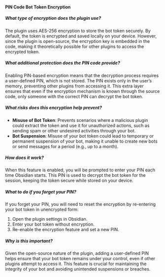 #### PIN Code Bot Token Encryption

##### What type of encryption does the plugin use?

The plugin uses AES-256 encryption to store the bot token securely. By default, the token is encrypted and saved locally on your device. However, since the plugin is open-source, the encryption key is embedded in the code, making it theoretically possible for other plugins to access the encrypted token.

##### What additional protection does the PIN code provide?

Enabling PIN-based encryption means that the decryption process requires a user-defined PIN, which is not stored. The PIN exists only in the user’s memory, preventing other plugins from accessing it. This extra layer ensures that even if the encryption mechanism is known through the source code, only someone with the correct PIN can decrypt the bot token.

##### What risks does this encryption help prevent?

-   **Misuse of Bot Token**: Prevents scenarios where a malicious plugin could extract the token and use it for unauthorized actions, such as sending spam or other undesired activities through your bot.
-   **Bot Suspension**: Misuse of your bot token could lead to temporary or permanent suspension of your bot, making it unable to create new bots or send messages for a period (e.g., up to a month).

##### How does it work?

When this feature is enabled, you will be prompted to enter your PIN each time Obsidian starts. This PIN is used to decrypt the bot token for the session, keeping the token secure while stored on your device.

##### What to do if you forget your PIN?

If you forget your PIN, you will need to reset the encryption by re-entering your bot token in unencrypted form:

1. Open the plugin settings in Obsidian.
2. Enter your bot token without encryption.
3. Re-enable the encryption feature and set a new PIN.

##### Why is this important?

Given the open-source nature of the plugin, adding a user-defined PIN helps ensure that your bot token remains under your control, even if other plugins attempt to access it. This feature is crucial for maintaining the integrity of your bot and avoiding unintended suspensions or breaches.
